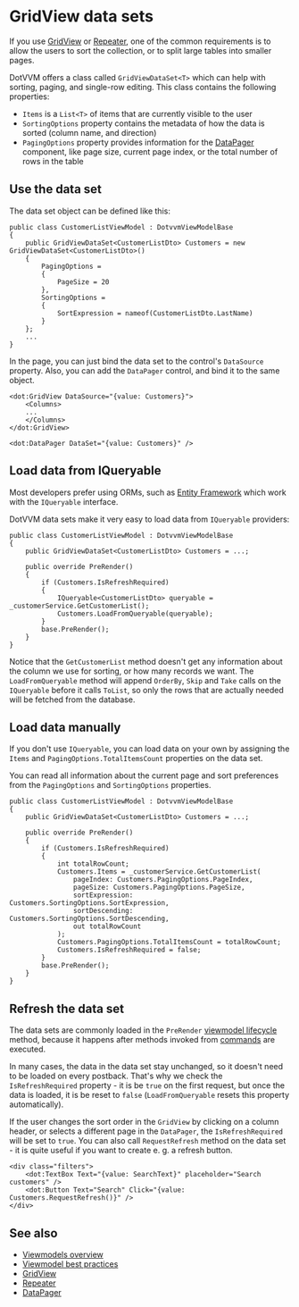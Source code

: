 # GridView data sets

If you use [GridView](~/controls/builtin/GridView) or [Repeater](~/controls/builtin/Repeater), one of the common requirements is to allow the users to sort the collection, or to split large tables into smaller pages.

DotVVM offers a class called `GridViewDataSet<T>` which can help with sorting, paging, and single-row editing. This class contains the following properties:

* `Items` is a `List<T>` of items that are currently visible to the user
* `SortingOptions` property contains the metadata of how the data is sorted (column name, and direction)
* `PagingOptions` property provides information for the [DataPager](~/controls/builtin/DataPager) component, like page size, current page index, or the total number of rows in the table

## Use the data set

The data set object can be defined like this:

```CSHARP
public class CustomerListViewModel : DotvvmViewModelBase
{
    public GridViewDataSet<CustomerListDto> Customers = new GridViewDataSet<CustomerListDto>()
    {
        PagingOptions = 
        {
            PageSize = 20
        },
        SortingOptions = 
        {
            SortExpression = nameof(CustomerListDto.LastName)
        }
    };
    ...
}
```

In the page, you can just bind the data set to the control's `DataSource` property. Also, you can add the `DataPager` control, and bind it to the same object.

```DOTHTML
<dot:GridView DataSource="{value: Customers}">
    <Columns>
    ...
    </Columns>
</dot:GridView>

<dot:DataPager DataSet="{value: Customers}" />
```

## Load data from IQueryable

Most developers prefer using ORMs, such as [Entity Framework](https://docs.microsoft.com/en-us/ef/) which work with the `IQueryable` interface. 

DotVVM data sets make it very easy to load data from `IQueryable` providers:

```CSHARP
public class CustomerListViewModel : DotvvmViewModelBase
{
    public GridViewDataSet<CustomerListDto> Customers = ...;

    public override PreRender()
    {
        if (Customers.IsRefreshRequired) 
        {
            IQueryable<CustomerListDto> queryable = _customerService.GetCustomerList();
            Customers.LoadFromQueryable(queryable);
        }
        base.PreRender();
    }
}
```

Notice that the `GetCustomerList` method doesn't get any information about the column we use for sorting, or how many records we want. The `LoadFromQueryable` method will append `OrderBy`, `Skip` and `Take` calls on the `IQueryable` before it calls `ToList`, so only the rows that are actually needed will be fetched from the database.

## Load data manually

If you don't use `IQueryable`, you can load data on your own by assigning the `Items` and `PagingOptions.TotalItemsCount` properties on the data set.

You can read all information about the current page and sort preferences from the `PagingOptions` and `SortingOptions` properties.

```CSHARP
public class CustomerListViewModel : DotvvmViewModelBase
{
    public GridViewDataSet<CustomerListDto> Customers = ...;

    public override PreRender()
    {
        if (Customers.IsRefreshRequired) 
        {
            int totalRowCount;
            Customers.Items = _customerService.GetCustomerList(
                pageIndex: Customers.PagingOptions.PageIndex,
                pageSize: Customers.PagingOptions.PageSize,
                sortExpression: Customers.SortingOptions.SortExpression,
                sortDescending: Customers.SortingOptions.SortDescending,
                out totalRowCount
            );
            Customers.PagingOptions.TotalItemsCount = totalRowCount;
            Customers.IsRefreshRequired = false;
        }
        base.PreRender();
    }
}
```

## Refresh the data set

The data sets are commonly loaded in the `PreRender` [viewmodel lifecycle](../overview) method, because it happens after methods invoked from [commands](~/pages/concepts/respond-to-user-actions/commands) are executed.

In many cases, the data in the data set stay unchanged, so it doesn't need to be loaded on every postback. That's why we check the `IsRefreshRequired` property - it is be `true` on the first request, but once the data is loaded, it is be reset to `false` (`LoadFromQueryable` resets this property automatically).

If the user changes the sort order in the `GridView` by clicking on a column header, or selects a different page in the `DataPager`, the `IsRefreshRequired` will be set to `true`. You can also call `RequestRefresh` method on the data set - it is quite useful if you want to create e. g. a refresh button.

```DOTHTML
<div class="filters">
    <dot:TextBox Text="{value: SearchText}" placeholder="Search customers" />
    <dot:Button Text="Search" Click="{value: Customers.RequestRefresh()}" />
</div>
```

## See also

* [Viewmodels overview](../overview)
* [Viewmodel best practices](best-practices)
* [GridView](~/controls/builtin/GridView)
* [Repeater](~/controls/builtin/Repeater)
* [DataPager](~/controls/builtin/DataPager)